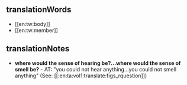 ## translationWords

* [[en:tw:body]]
* [[en:tw:member]]

## translationNotes

* **where would the sense of hearing be?...where would the sense of smell be?** - AT: "you could not hear anything...you could not smell anything" (See: [[:en:ta:vol1:translate:figs_rquestion]])
